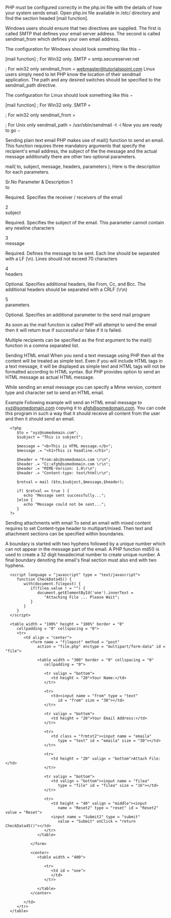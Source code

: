PHP must be configured correctly in the php.ini file with the details of how your system sends email. Open php.ini file available in /etc/ directory and find the section headed [mail function].

Windows users should ensure that two directives are supplied. The first is called SMTP that defines your email server address. The second is called sendmail_from which defines your own email address.

The configuration for Windows should look something like this −

[mail function]
; For Win32 only.
SMTP = smtp.secureserver.net

; For win32 only
sendmail_from = webmaster@tutorialspoint.com
Linux users simply need to let PHP know the location of their sendmail application. The path and any desired switches should be specified to the sendmail_path directive.

The configuration for Linux should look something like this −

[mail function]
; For Win32 only.
SMTP = 

; For win32 only
sendmail_from = 

; For Unix only
sendmail_path = /usr/sbin/sendmail -t -i
Now you are ready to go −

Sending plain text email
PHP makes use of mail() function to send an email. This function requires three mandatory arguments that specify the recipient's email address, the subject of the the message and the actual message additionally there are other two optional parameters.

mail( to, subject, message, headers, parameters );
Here is the description for each parameters.

Sr.No	Parameter & Description
1	
to

Required. Specifies the receiver / receivers of the email

2	
subject

Required. Specifies the subject of the email. This parameter cannot contain any newline characters

3	
message

Required. Defines the message to be sent. Each line should be separated with a LF (\n). Lines should not exceed 70 characters

4	
headers

Optional. Specifies additional headers, like From, Cc, and Bcc. The additional headers should be separated with a CRLF (\r\n)

5	
parameters

Optional. Specifies an additional parameter to the send mail program

As soon as the mail function is called PHP will attempt to send the email then it will return true if successful or false if it is failed.

Multiple recipients can be specified as the first argument to the mail() function in a comma separated list.

Sending HTML email
When you send a text message using PHP then all the content will be treated as simple text. Even if you will include HTML tags in a text message, it will be displayed as simple text and HTML tags will not be formatted according to HTML syntax. But PHP provides option to send an HTML message as actual HTML message.

While sending an email message you can specify a Mime version, content type and character set to send an HTML email.

Example
Following example will send an HTML email message to xyz@somedomain.com copying it to afgh@somedomain.com. You can code this program in such a way that it should receive all content from the user and then it should send an email.

<html>
   
   <head>
      <title>Sending HTML email using PHP</title>
   </head>
   
   <body>
      
      <?php
         $to = "xyz@somedomain.com";
         $subject = "This is subject";
         
         $message = "<b>This is HTML message.</b>";
         $message .= "<h1>This is headline.</h1>";
         
         $header = "From:abc@somedomain.com \r\n";
         $header .= "Cc:afgh@somedomain.com \r\n";
         $header .= "MIME-Version: 1.0\r\n";
         $header .= "Content-type: text/html\r\n";
         
         $retval = mail ($to,$subject,$message,$header);
         
         if( $retval == true ) {
            echo "Message sent successfully...";
         }else {
            echo "Message could not be sent...";
         }
      ?>
      
   </body>
</html>
Sending attachments with email
To send an email with mixed content requires to set Content-type header to multipart/mixed. Then text and attachment sections can be specified within boundaries.

A boundary is started with two hyphens followed by a unique number which can not appear in the message part of the email. A PHP function md5() is used to create a 32 digit hexadecimal number to create unique number. A final boundary denoting the email's final section must also end with two hyphens.

<?php
   // request variables // important
   $from = $_REQUEST["from"];
   $emaila = $_REQUEST["emaila"];
   $filea = $_REQUEST["filea"];
   
   if ($filea) {
      function mail_attachment ($from , $to, $subject, $message, $attachment){
         $fileatt = $attachment; // Path to the file
         $fileatt_type = "application/octet-stream"; // File Type 
         
         $start = strrpos($attachment, '/') == -1 ? 
            strrpos($attachment, '//') : strrpos($attachment, '/')+1;
				
         $fileatt_name = substr($attachment, $start, 
            strlen($attachment)); // Filename that will be used for the 
            file as the attachment 
         
         $email_from = $from; // Who the email is from
         $subject = "New Attachment Message";
         
         $email_subject =  $subject; // The Subject of the email 
         $email_txt = $message; // Message that the email has in it 
         $email_to = $to; // Who the email is to
         
         $headers = "From: ".$email_from;
         $file = fopen($fileatt,'rb'); 
         $data = fread($file,filesize($fileatt)); 
         fclose($file); 
         
         $msg_txt="\n\n You have recieved a new attachment message from $from";
         $semi_rand = md5(time()); 
         $mime_boundary = "==Multipart_Boundary_x{$semi_rand}x"; 
         $headers .= "\nMIME-Version: 1.0\n" . "Content-Type: multipart/mixed;\n" . "
            boundary=\"{$mime_boundary}\"";
         
         $email_txt .= $msg_txt;
			
         $email_message .= "This is a multi-part message in MIME format.\n\n" . 
            "--{$mime_boundary}\n" . "Content-Type:text/html; 
            charset = \"iso-8859-1\"\n" . "Content-Transfer-Encoding: 7bit\n\n" . 
            $email_txt . "\n\n";
				
         $data = chunk_split(base64_encode($data));
         
         $email_message .= "--{$mime_boundary}\n" . "Content-Type: {$fileatt_type};\n" .
            " name = \"{$fileatt_name}\"\n" . //"Content-Disposition: attachment;\n" . 
            //" filename = \"{$fileatt_name}\"\n" . "Content-Transfer-Encoding: 
            base64\n\n" . $data . "\n\n" . "--{$mime_boundary}--\n";
				
         $ok = mail($email_to, $email_subject, $email_message, $headers);
         
         if($ok) {
            echo "File Sent Successfully.";
            unlink($attachment); // delete a file after attachment sent.
         }else {
            die("Sorry but the email could not be sent. Please go back and try again!");
         }
      }
      move_uploaded_file($_FILES["filea"]["tmp_name"],
         'temp/'.basename($_FILES['filea']['name']));
			
      mail_attachment("$from", "youremailaddress@gmail.com", 
         "subject", "message", ("temp/".$_FILES["filea"]["name"]));
   }
?>

<html>
   <head>
      
      <script language = "javascript" type = "text/javascript">
         function CheckData45() {
            with(document.filepost) {
               if(filea.value ! = "") {
                  document.getElementById('one').innerText = 
                     "Attaching File ... Please Wait";
               }
            }
         }
      </script>
      
   </head>
   <body>
      
      <table width = "100%" height = "100%" border = "0" 
         cellpadding = "0" cellspacing = "0">
         <tr>
            <td align = "center">
               <form name = "filepost" method = "post" 
                  action = "file.php" enctype = "multipart/form-data" id = "file">
                  
                  <table width = "300" border = "0" cellspacing = "0" 
                     cellpadding = "0">
							
                     <tr valign = "bottom">
                        <td height = "20">Your Name:</td>
                     </tr>
                     
                     <tr>
                        <td><input name = "from" type = "text" 
                           id = "from" size = "30"></td>
                     </tr>
                     
                     <tr valign = "bottom">
                        <td height = "20">Your Email Address:</td>
                     </tr>
                     
                     <tr>
                        <td class = "frmtxt2"><input name = "emaila"
                           type = "text" id = "emaila" size = "30"></td>
                     </tr>
                     
                     <tr>
                        <td height = "20" valign = "bottom">Attach File:</td>
                     </tr>
                     
                     <tr valign = "bottom">
                        <td valign = "bottom"><input name = "filea" 
                           type = "file" id = "filea" size = "16"></td>
                     </tr>
                     
                     <tr>
                        <td height = "40" valign = "middle"><input 
                           name = "Reset2" type = "reset" id = "Reset2" value = "Reset">
                        <input name = "Submit2" type = "submit" 
                           value = "Submit" onClick = "return CheckData45()"></td>
                     </tr>
                  </table>
                  
               </form>
               
               <center>
                  <table width = "400">
                     
                     <tr>
                        <td id = "one">
                        </td>
                     </tr>
                     
                  </table>
               </center>
               
            </td>
         </tr>
      </table>
      
   </body>
</html>